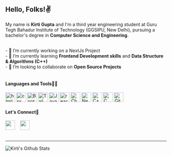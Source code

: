 ## Hello, Folks!✌️


<p>My name is <b>Kirti Gupta</b> and I'm a third year engineering student at Guru Tegh Bahadur Institute of Technology (GGSIPU, New Delhi), pursuing a bachelor's degree in <b>Computer Science and Engineering</b>.</p>
<br/>
- 🔭 I’m currently working on a NextJs Project <br/>
- 🌱 I’m currently learning <b>Frontend Development skills</b> and <b>Data Structure & Algorithms (C++)</b><br/>
- 🥅 I’m looking to collaborate on <b>Open Source Projects</b><br/>
<br/>

#### Languages and Tools👩‍💻

<img src="https://user-images.githubusercontent.com/87939523/186628536-ea22793d-a153-4cc5-b5c5-5cda79463fe3.png" alt="html" width="30"/>   <img src="https://user-images.githubusercontent.com/87939523/186628986-04933bb8-ca31-4e6f-9358-4993cbfbb4b5.png" alt="css" width="30"/>   <img src="https://user-images.githubusercontent.com/87939523/186631851-460b57b1-841c-4fdc-8aab-95a73f5f8676.png" alt="Bootstrap" width="30"/>   <img src="https://user-images.githubusercontent.com/87939523/186632287-b349259f-86c4-4ac0-a96c-c8fb71ddd0a7.png" alt="Tailwind" width="30"/>   <img src="https://user-images.githubusercontent.com/87939523/186629776-b1547ca1-9365-4f35-93d9-bbce746c655a.png" width="30" alt="JavaScript"/>   <img src="https://user-images.githubusercontent.com/87939523/186631291-c6e74cef-834a-4e52-85ba-c104291d8e61.png" alt="reactJs" width="30"/>   <img src="https://user-images.githubusercontent.com/87939523/186632991-933fc012-385d-42f6-be90-bfa73e4a83fd.png" alt="Chakra-UI" width='30'/>   <img src="https://user-images.githubusercontent.com/87939523/186633487-1ec44257-c6a0-4075-877e-55ed2822f91c.png" alt="NextJs" width='30'/>   <img src="https://user-images.githubusercontent.com/87939523/186634075-58761b4b-cb8d-435d-80a0-c3439e20a0f8.png" alt="C++" width='30'/>   <img src="https://user-images.githubusercontent.com/87939523/186634583-b7e347a5-a478-4535-a6f8-49ab9ee02bfa.png" alt="C" width='30'/>   <img src="https://user-images.githubusercontent.com/87939523/186634784-7ddc5114-b066-4b4b-8f24-66d5aa2322aa.png" alt="Github" width='30'/>
<br/>  

#### Let's Connect🤝

<div>
<a href="https://linkedin.com/in/kirti-gupta-a2b68b205/"><img src="https://user-images.githubusercontent.com/87939523/186621238-f844d1dc-b8cf-48de-a1dd-9b24ea6ef945.png" width='30'/></a>&nbsp&nbsp&nbsp&nbsp<a href="mailto:kirtiigupta12@gmail.com"><img src="https://user-images.githubusercontent.com/87939523/186622291-fcc76c9d-7c7f-4b10-a555-e061ef783407.png" width="30"/></a>
</div>
<br/>

---

<img align="left" alt="Kirti's Github Stats" src="https://github-readme-stats.vercel.app/api?username=Kirti-Gupta12&show_icons=true&hide_border=true"/>

